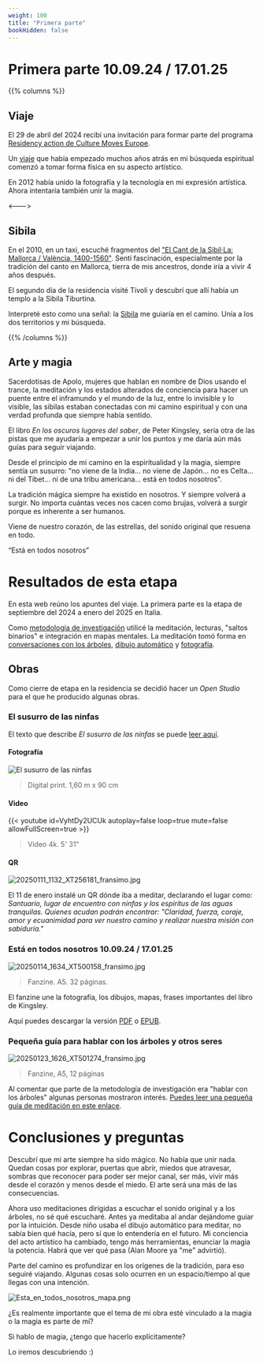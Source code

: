 ```yaml
---
weight: 100
title: "Primera parte"
bookHidden: false
---
```


# Primera parte 10.09.24 / 17.01.25

{{% columns %}}
## Viaje

El 29 de abril del 2024 recibí una invitación para formar parte del programa [Residency action de Culture Moves Europe](https://culture.ec.europa.eu/creative-europe/creative-europe-culture-strand/culture-moves-europe).

Un [viaje](/docs/journey) que había empezado muchos años atrás en mi búsqueda espiritual comenzó a tomar forma física en su aspecto artístico.

En 2012 había unido la fotografía y la tecnología en mi expresión artística. Ahora intentaría también unir la magia. 

<--->

## Sibila

En el 2010, en un taxi, escuché fragmentos del 
["El Cant de la Sibil·La: Mallorca / València, 1400-1560"](https://open.spotify.com/album/225ndLEKqu767DbpRzKsia?si=2gp0nXf-SCKSPgQCK-rHNw). 
Sentí fascinación, especialmente por la tradición del canto en Mallorca, tierra de mis ancestros, donde iría a vivir 4 años después.

El segundo día de la residencia visité Tívoli y descubrí que allí había un templo a la Sibila Tiburtina.

Interpreté esto como una señal: la [Sibila](/docs/sibyl) me guiaría en el camino. Unía a los dos territorios y
mi búsqueda.  

{{% /columns %}}

## Arte y magia

Sacerdotisas de Apolo, mujeres que hablan en nombre de Dios usando el trance, la meditación y 
los estados alterados de conciencia para hacer un puente entre el inframundo y el mundo de la luz, 
entre lo invisible y lo visible, las sibilas estaban conectadas con mi camino espiritual y con una
verdad profunda que siempre había sentido.

El libro _En los oscuros lugares del saber_, de Peter Kingsley, sería otra de las pistas que me ayudaría a empezar a unir 
los puntos y me daría aún más guías para seguir viajando.

Desde el principio de mi camino en la espiritualidad y la magia, siempre sentía un susurro: "no viene de la India... 
no viene de Japón... no es Celta... ni del Tibet... ni de una tribu americana... está en todos nosotros".

La tradición mágica siempre ha existido en nosotros. Y siempre volverá a surgir. No importa cuántas veces nos cacen 
como brujas, volverá a surgir porque es inherente a ser humanos.

Viene de nuestro corazón, de las estrellas, del sonido original que resuena en todo.

“Está en todos nosotros”

# Resultados de esta etapa

En esta web reúno los apuntes del viaje. La primera parte es la etapa de septiembre del 2024 a enero del 2025 en Italia.

Como [metodología de investigación](/docs/first-part/methodology) utilicé la meditación, lecturas, "saltos binarios" e integración en mapas mentales.
La meditación tomó forma en [conversaciones con los árboles](/docs/first-part/talking_with_the_trees), [dibujo automático](/docs/first-part/drawing) y [fotografía](/docs/first-part/photography).

## Obras 
Como cierre de etapa en la residencia se decidió hacer un _Open Studio_ para el que he producido algunas obras.

### El susurro de las ninfas

El texto que describe _El susurro de las ninfas_ se puede [leer aquí](/docs/first-part/sanctuary).

#### Fotografía

![El susurro de las ninfas](/images/X1V45282-Enhanced-SR.jpg)


> Digital print. 1,60 m x 90 cm


#### Video

{{< youtube id=VyhtDy2UCUk autoplay=false loop=true mute=false allowFullScreen=true >}}

> Video 4k. 5' 31"

#### QR

![20250111_1132_XT256181_fransimo.jpg](/images/20250111_1132_XT256181_fransimo.jpg)

El 11 de enero instalé un QR dónde iba a meditar, declarando el lugar como: _Santuario, lugar de encuentro con ninfas y los espíritus de las aguas tranquilas.
Quienes acudan podrán encontrar: "Claridad, fuerza, coraje, amor y ecuanimidad para ver nuestro camino y realizar nuestra misión con sabiduría."_


### Está en todos nosotros 10.09.24 / 17.01.25

![20250114_1634_XT500158_fransimo.jpg](/images/20250114_1634_XT500158_fransimo.jpg)

> Fanzine. A5. 32 páginas.

El fanzine une la fotografía, los dibujos, mapas, frases importantes del libro de Kingsley.

Aquí puedes descargar la versión [PDF](/fanzine/Esta_en_todos_nosotros_es.pdf) o [EPUB](/fanzine/Esta_en_todos_nosotros.epub).

### Pequeña guía para hablar con los árboles y otros seres

![20250123_1626_XT501274_fransimo.jpg](/images/20250123_1626_XT501274_fransimo.jpg)

> Fanzine, A5, 12 páginas


Al comentar que parte de la metodología de investigación era "hablar con los árboles" algunas personas mostraron 
interés. [Puedes leer una pequeña guía de meditación en este enlace](/docs/first-part/talking_with_the_trees).

# Conclusiones y preguntas 

Descubrí que mi arte siempre ha sido mágico. No había que unir nada. Quedan cosas por explorar, puertas que abrir, miedos que 
atravesar, sombras que reconocer para poder ser mejor canal, ser más, vivir más desde el corazón y 
menos desde el miedo. El arte será una más de las consecuencias. 

Ahora uso meditaciones dirigidas a escuchar el sonido original y a los árboles, no sé qué escucharé. Antes ya
meditaba al andar dejándome guiar por la intuición. Desde niño usaba el dibujo automático para meditar, no sabía bien 
qué hacía, pero sí que lo entendería en el futuro.
Mi conciencia del acto artístico ha cambiado, tengo más herramientas, enunciar la magia la potencia. Habrá que ver 
qué pasa (Alan Moore ya "me" advirtió).

Parte del camino es profundizar en los orígenes de la tradición, para eso seguiré viajando. Algunas cosas solo ocurren 
en un espacio/tiempo al que llegas con una intención.

![Esta_en_todos_nosotros_mapa.png](/map/Esta_en_todos_nosotros_mapa.png)

¿Es realmente importante que el tema de mi obra esté vinculado a la magia o la magia es parte de mí?

Si hablo de magia, ¿tengo que hacerlo explícitamente? 

Lo iremos descubriendo :)
